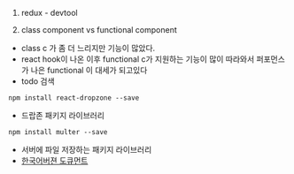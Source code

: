 1. redux - devtool

2. class component vs functional component

- class c 가 좀 더 느리지만 기능이 많았다.
- react hook이 나온 이후 functional c가 지원하는 기능이 많이 따라와서 퍼포먼스가 나은 functional 이 대세가 되고있다
- todo 검색

`npm install react-dropzone --save`

- 드랍존 패키지 라이브러리

`npm install multer --save`

- 서버에 파일 저장하는 패키지 라이브러리
- [한국어버젼 도큐먼트](https://github.com/expressjs/multer/blob/master/doc/README-ko.md)
